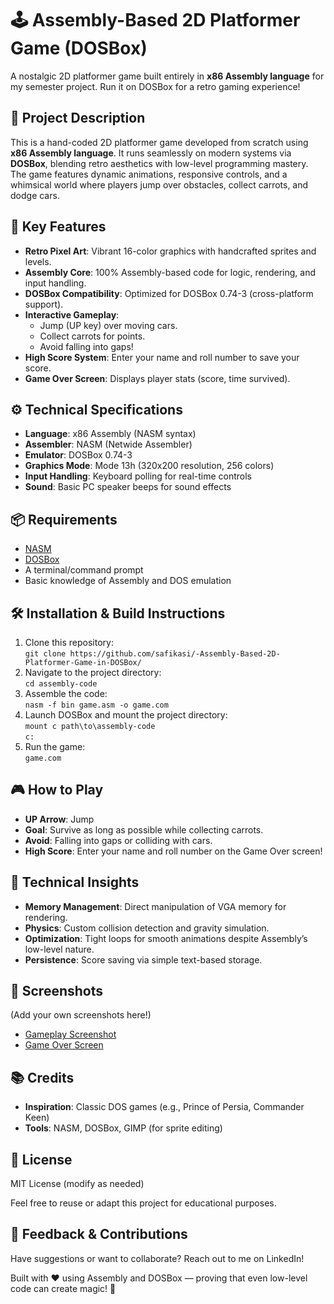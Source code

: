 <!DOCTYPE html>
<html lang="en">
<head>
<meta charset="UTF-8">
<meta name="viewport" content="width=device-width, initial-scale=1.0">
</head>
<body>

<h1>🕹️ Assembly-Based 2D Platformer Game (DOSBox)</h1>
<p>A nostalgic 2D platformer game built entirely in <strong>x86 Assembly language</strong> for my semester project. Run it on DOSBox for a retro gaming experience!</p>

<h2>🎯 Project Description</h2>
<p>This is a hand-coded 2D platformer game developed from scratch using <strong>x86 Assembly language</strong>. It runs seamlessly on modern systems via <strong>DOSBox</strong>, blending retro aesthetics with low-level programming mastery. The game features dynamic animations, responsive controls, and a whimsical world where players jump over obstacles, collect carrots, and dodge cars.</p>

<h2>🌟 Key Features</h2>
<ul>
<li><strong>Retro Pixel Art</strong>: Vibrant 16-color graphics with handcrafted sprites and levels.</li>
<li><strong>Assembly Core</strong>: 100% Assembly-based code for logic, rendering, and input handling.</li>
<li><strong>DOSBox Compatibility</strong>: Optimized for DOSBox 0.74-3 (cross-platform support).</li>
<li><strong>Interactive Gameplay</strong>: 
  <ul>
    <li>Jump (UP key) over moving cars.</li>
    <li>Collect carrots for points.</li>
    <li>Avoid falling into gaps!</li>
  </ul>
</li>
<li><strong>High Score System</strong>: Enter your name and roll number to save your score.</li>
<li><strong>Game Over Screen</strong>: Displays player stats (score, time survived).</li>
</ul>

<h2>⚙️ Technical Specifications</h2>
<ul>
<li><strong>Language</strong>: x86 Assembly (NASM syntax)</li>
<li><strong>Assembler</strong>: NASM (Netwide Assembler)</li>
<li><strong>Emulator</strong>: DOSBox 0.74-3</li>
<li><strong>Graphics Mode</strong>: Mode 13h (320x200 resolution, 256 colors)</li>
<li><strong>Input Handling</strong>: Keyboard polling for real-time controls</li>
<li><strong>Sound</strong>: Basic PC speaker beeps for sound effects</li>
</ul>

<h2>📦 Requirements</h2>
<ul>
<li><a href="https://www.nasm.us">NASM</a></li>
<li><a href="https://www.dosbox.com">DOSBox</a></li>
<li>A terminal/command prompt</li>
<li>Basic knowledge of Assembly and DOS emulation</li>
</ul>

<h2>🛠️ Installation & Build Instructions</h2>
<ol>
<li>Clone this repository:<br>
<code>git clone https://github.com/safikasi/-Assembly-Based-2D-Platformer-Game-in-DOSBox/</code></li>
<li>Navigate to the project directory:<br>
<code>cd assembly-code</code></li>
<li>Assemble the code:<br>
<code>nasm -f bin game.asm -o game.com</code></li>
<li>Launch DOSBox and mount the project directory:<br>
<code>mount c path\to\assembly-code</code><br>
<code>c:</code></li>
<li>Run the game:<br>
<code>game.com</code></li>
</ol>

<h2>🎮 How to Play</h2>
<ul>
<li><strong>UP Arrow</strong>: Jump</li>
<li><strong>Goal</strong>: Survive as long as possible while collecting carrots.</li>
<li><strong>Avoid</strong>: Falling into gaps or colliding with cars.</li>
<li><strong>High Score</strong>: Enter your name and roll number on the Game Over screen!</li>
</ul>

<h2>🧠 Technical Insights</h2>
<ul>
<li><strong>Memory Management</strong>: Direct manipulation of VGA memory for rendering.</li>
<li><strong>Physics</strong>: Custom collision detection and gravity simulation.</li>
<li><strong>Optimization</strong>: Tight loops for smooth animations despite Assembly’s low-level nature.</li>
<li><strong>Persistence</strong>: Score saving via simple text-based storage.</li>
</ul>

<h2>📸 Screenshots</h2>
<p>(Add your own screenshots here!)</p>
<ul>
<li><a href="screenshots/gameplay.png">Gameplay Screenshot</a></li>
<li><a href="screenshots/gameover.png">Game Over Screen</a></li>
</ul>

<h2>📚 Credits</h2>
<ul>
<li><strong>Inspiration</strong>: Classic DOS games (e.g., Prince of Persia, Commander Keen)</li>
<li><strong>Tools</strong>: NASM, DOSBox, GIMP (for sprite editing)</li>
</ul>

<h2>📄 License</h2>
<p>MIT License (modify as needed)</p>
<p>Feel free to reuse or adapt this project for educational purposes.</p>

<h2>🧡 Feedback & Contributions</h2>
<p>Have suggestions or want to collaborate? Reach out to me on LinkedIn!</p>

<p>Built with ❤️ using Assembly and DOSBox — proving that even low-level code can create magic! 🚀</p>

</body>
</html>

